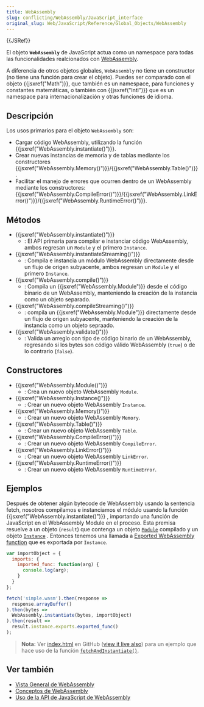 ```yaml
---
title: WebAssembly
slug: conflicting/WebAssembly/JavaScript_interface
original_slug: Web/JavaScript/Reference/Global_Objects/WebAssembly
---
```


{{JSRef}}

El objeto **`WebAssembly`** de JavaScript actua como un namespace para todas las funcionalidades realcionados con [WebAssembly](/es/docs/WebAssembly).

A diferencia de otros objetos globales, `WebAssembly` no tiene un constructor (no tiene una función para crear el objeto). Puedes ser comparado con el objeto {{jsxref("Math")}}, que también es un namespace, para funciones y constantes matemáticas, o también con {{jsxref("Intl")}} que es un namespace para internacionalización y otras funciones de idioma.

## Descripción

Los usos primarios para el objeto `WebAssembly` son:

- Cargar código WebAssembly, utilizando la función {{jsxref("WebAssembly.instantiate()")}}.
- Crear nuevas instancias de memoria y de tablas mediante los constructores {{jsxref("WebAssembly.Memory()")}}/{{jsxref("WebAssembly.Table()")}}.
- Facilitar el manejo de errores que ocurren dentro de un WebAssembly mediante los constructores:{{jsxref("WebAssembly.CompileError()")}}/{{jsxref("WebAssembly.LinkError()")}}/{{jsxref("WebAssembly.RuntimeError()")}}.

## Métodos

- {{jsxref("WebAssembly.instantiate()")}}
  - : El API primaria para compilar e instanciar código WebAssembly, ambos regresan un `Module` y el primero `Instance`.
- {{jsxref("WebAssembly.instantiateStreaming()")}}
  - : Compila e instancia un módulo WebAssembly directamente desde un flujo de origen subyacente, ambos regresan un `Module` y el primero `Instance`.
- {{jsxref("WebAssembly.compile()")}}
  - : Compila un {{jsxref("WebAssembly.Module")}} desde el código binario de un WebAssembly, manteniendo la creación de la instancia como un objeto separado.
- {{jsxref("WebAssembly.compileStreaming()")}}
  - : compila un {{jsxref("WebAssembly.Module")}} directamente desde un flujo de origen subyacente, manteniendo la creación de la instancia como un objeto sepraado.
- {{jsxref("WebAssembly.validate()")}}
  - : Valida un arreglo con tipo de código binario de un WebAssembly, regresando si los bytes son código válido WebAssembly (`true`) o de lo contrario (`false`).

## Constructores

- {{jsxref("WebAssembly.Module()")}}
  - : Crea un nuevo objeto WebAssembly `Module`.
- {{jsxref("WebAssembly.Instance()")}}
  - : Crear un nuevo objeto WebAssembly `Instance`.
- {{jsxref("WebAssembly.Memory()")}}
  - : Crear un nuevo objeto WebAssembly `Memory`.
- {{jsxref("WebAssembly.Table()")}}
  - : Crear un nuevo objeto WebAssembly `Table`.
- {{jsxref("WebAssembly.CompileError()")}}
  - : Crear un nuevo objeto WebAssembly `CompileError`.
- {{jsxref("WebAssembly.LinkError()")}}
  - : Crear un nuevo objeto WebAssembly `LinkError`.
- {{jsxref("WebAssembly.RuntimeError()")}}
  - : Crear un nuevo objeto WebAssembly `RuntimeError`.

## Ejemplos

Después de obtener algún bytecode de WebAssembly usando la sentencia fetch, nosotros compilamos e instanciamos el módulo usando la función {{jsxref("WebAssembly.instantiate()")}} , importando una función de JavaScript en el WebAssembly Module en el proceso. Esta premisa resuelve a un objeto (`result`) que contenga un objeto [`Module`](/es/docs/Web/JavaScript/Reference/Global_Objects/WebAssembly/Module) compilado y un objeto [`Instance`](/es/docs/Web/JavaScript/Reference/Global_Objects/WebAssembly/Instance) . Entonces tenemos una llamada a [Exported WebAssembly function](/es/docs/WebAssembly/Exported_functions) que es exportada por `Instance`.

```js
var importObject = {
  imports: {
    imported_func: function(arg) {
      console.log(arg);
    }
  }
};

fetch('simple.wasm').then(response =>
  response.arrayBuffer()
).then(bytes =>
  WebAssembly.instantiate(bytes, importObject)
).then(result =>
  result.instance.exports.exported_func()
);
```

> **Nota:** Ver [index.html](https://github.com/mdn/webassembly-examples/blob/master/js-api-examples/index.html) en GitHub ([view it live also](https://mdn.github.io/webassembly-examples/js-api-examples/)) para un ejemplo que hace uso de la función [`fetchAndInstantiate()`](https://github.com/mdn/webassembly-examples/blob/master/wasm-utils.js#L1).

## Ver también

- [Vista General de WebAssembly](/es/docs/WebAssembly)
- [Conceptos de WebAssembly](/es/docs/WebAssembly/Concepts)
- [Uso de la API de JavaScript de WebAssembly](/es/docs/WebAssembly/Using_the_JavaScript_API)
